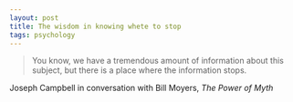 ```yaml
---
layout: post
title: The wisdom in knowing whete to stop
tags: psychology
--- 
```


> You know, we have a tremendous amount of information about this subject, but there is a place where the information stops.

Joseph Campbell in conversation with Bill Moyers, *The Power of Myth*